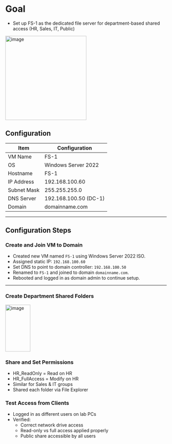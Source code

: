 # Goal
- Set up FS-1 as the dedicated file server for department-based shared access (HR, Sales, IT, Public)
<img width="253" height="262" alt="image" src="https://github.com/user-attachments/assets/4872550a-64da-475b-afa6-d7afb667f715" />


## Configuration

| Item               | Configuration                  |
|--------------------|--------------------------------|
| VM Name            | FS-1                           |
| OS                 | Windows Server 2022            |
| Hostname           | FS-1                           |
| IP Address         | 192.168.100.60                 |
| Subnet Mask        | 255.255.255.0                  |
| DNS Server         | 192.168.100.50 (DC-1)          |
| Domain             | domainname.com                 |

---

## Configuration Steps

### Create and Join VM to Domain
- Created new VM named `FS-1` using Windows Server 2022 ISO.
- Assigned static IP: `192.168.100.60`
- Set DNS to point to domain controller: `192.168.100.50`
- Renamed to `FS-1` and joined to domain `domainname.com`.
- Rebooted and logged in as domain admin to continue setup.

---

### Create Department Shared Folders

<img width="78" height="146" alt="image" src="https://github.com/user-attachments/assets/87fc6485-7481-4e40-bc87-5762b7b3221b" />


### Share and Set Permissions
- HR_ReadOnly = Read on HR
- HR_FullAccess = Modify on HR
- Similar for Sales & IT groups
- Shared each folder via File Explorer

### Test Access from Clients
- Logged in as different users  on lab PCs
- Verified:
  - Correct network drive access
  - Read-only vs full access applied properly
  - Public share accessible by all users









